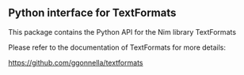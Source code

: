 ## Python interface for TextFormats

This package contains the Python API
for the Nim library TextFormats

Please refer to the documentation of TextFormats
for more details:

https://github.com/ggonnella/textformats
